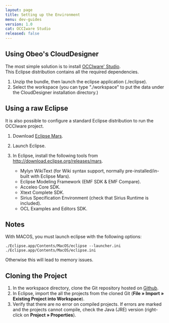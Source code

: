 ```yaml
---
layout: page
title: Setting up the Environment
menu: dev-guides
version: 1.0
cat: OCCIware Studio
released: false
---
```


## Using Obeo's CloudDesigner

The most simple solution is to install [OCCIware' Studio](/content/links.html).  
This Eclipse distribution contains all the required dependencies.

1. Unzip the bundle, then launch the eclipse application (./eclipse).  
2. Select the workspace (you can type "./workspace" to put the data under the CloudDesigner installation directory.)


## Using a raw Eclipse

It is also possible to configure a standard Eclipse distribution to run the OCCIware project.

1. Download [Eclipse Mars](http://www.eclipse.org/downloads/packages/eclipse-ide-java-developers/mars).   
2. Launch Eclipse.  
3. In Eclipse, install the following tools from http://download.eclipse.org/releases/mars.

   * Mylyn WikiText (for Wiki syntax support, normally pre-installed/in-built with Eclipse Mars).
   * Eclipse Modeling Framework (EMF SDK & EMF Compare).
   * Acceleo Core SDK.
   * Xtext Complete SDK.
   * Sirius Specification Environment (check that Sirius Runtime is included).
   * OCL Examples and Editors SDK.


## Notes

With MACOS, you must launch eclipse with the following options:  

	./Eclipse.app/Contents/MacOS/eclipse --launcher.ini ./Eclipse.app/Contents/MacOS/eclipse.ini
   
Otherwise this will lead to memory issues.


## Cloning the Project

1. In the workspace directory, clone the Git repository hosted on [Github](https://github.com/occiware/ecore).  
2. In Eclipse, import the all the projects from the cloned Git (**File » Import » Existing Project into Workspace**).  
3. Verify that there are no error on compiled projects. If errors are marked and the projects cannot compile, check the Java (JRE) version
(right-click on **Project » Properties**).
